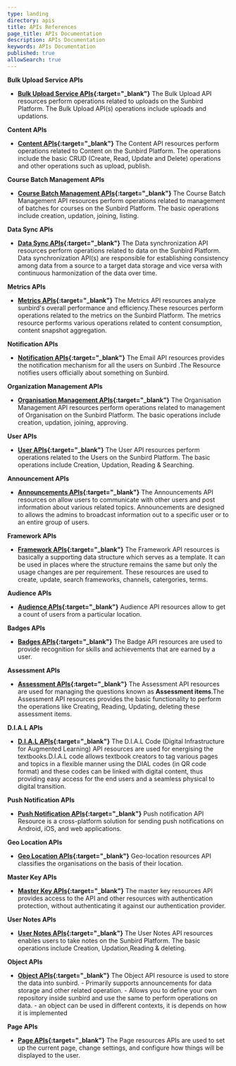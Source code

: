 ```yaml
---
type: landing
directory: apis
title: APIs References
page_title: APIs Documentation
description: APIs Documentation
keywords: APIs Documentation
published: true
allowSearch: true
---
```



**Bulk Upload Service APIs**

- **[Bulk Upload Service APIs](apis/bulkupload/){:target="_blank"}** The Bulk Upload API resources perform operations related to uploads on the Sunbird Platform. The Bulk Upload API(s) operations include uploads and updations.

**Content APIs**

- **[Content APIs](apis/content/){:target="_blank"}** The Content API resources perform operations related to Content on the Sunbird Platform. The operations include the basic CRUD (Create, Read, Update and Delete) operations and other operations such as upload, publish.

**Course Batch Management APIs**

- **[Course Batch Management APIs](apis/coursebatchmanapi/){:target="_blank"}** The Course Batch Management API resources perform operations related to management of batches for courses on the Sunbird Platform. The basic operations include creation, updation, joining, listing.

**Data Sync APIs**

- **[Data Sync APIs](apis/datasyncapi/){:target="_blank"}** The Data synchronization API resources perform operations related to data on the Sunbird Platform. Data synchronization API(s) are responsible for establishing consistency among data from a source to a target data storage and vice versa with continuous harmonization of the data over time.

**Metrics APIs**

- **[Metrics APIs](apis/metricsapi/){:target="_blank"}** The Metrics API resources analyze sunbird's overall performance and efficiency.These resources perform operations related to the metrics on the Sunbird Platform. The metrics resource performs various operations related to content consumption, content snapshot aggregation.

**Notification APIs**

- **[Notification APIs](/apis/notificationapi/){:target="_blank"}** The Email API resources provides the notification mechanism for all the users on Sunbird .The Resource notifies users officially about something on Sunbird.

**Organization Management APIs**

- **[Organisation Management APIs](apis/orgapi/){:target="_blank"}** The Organisation Management API resources perform operations related to management of Organisation on the Sunbird Platform. The basic operations include creation, updation, joining, approving.

**User APIs**

- **[User APIs](apis/userapi/){:target="_blank"}** The User API resources perform operations related to the Users on the Sunbird Platform. The basic operations include Creation, Updation, Reading & Searching.

**Announcement APIs**

- **[Announcements APIs](apis/announcements/){:target="_blank"}** The Announcements API resources on allow users to communicate with other users and post information about various related topics. Announcements are designed to allows the admins to broadcast information out to a specific user or to an entire group of users.

**Framework APIs**

- **[Framework APIs](apis/framework/){:target="_blank"}** The Framework API resources is basically a supporting data structure which serves as a template. It can be used in places where the structure remains the same but only the usage changes are per requirement. These resources are used to create, update, search frameworks, channels, catergories, terms.

**Audience APIs**

- **[Audience APIs](apis/audienceapi/){:target="_blank"}** Audience API resources allow to get a count of users from a particular location.

**Badges APIs**

- **[Badges APIs](apis/badgesapi/){:target="_blank"}** The Badge API resources are used to provide recognition for skills and achievements that are earned by a user.

**Assessment APIs**

- **[Assessment APIs](apis/assessmentapi/){:target="_blank"}** The Assessment API resources are used for managing the questions known as **Assessment items**.The Assessment API resources provides the basic functionality to perform the operations like Creating, Reading,  Updating, deleting these assessment items. 

**D.I.A.L APIs**

- **[D.I.A.L APIs](apis/dialapi/){:target="_blank"}** The D.I.A.L Code (Digital Infrastructure for Augmented Learning) API resources are used for energising the textbooks.D.I.A.L code allows textbook creators to tag various pages and topics in a flexible manner using the DIAL codes (in QR code format) and these codes can be linked with digital content, thus providing easy access for the end users and a seamless physical to digital transition.

**Push Notification APIs**

- **[Push Notification APIs](apis/firebasecloudmessagingapi/){:target="_blank"}**  Push notification API Resource is a cross-platform solution for sending push notifications on Android, iOS, and web applications.

**Geo Location APIs**

- **[Geo Location APIs](apis/geolocationapi/){:target="_blank"}** Geo-location resources API classifies the organisations on the basis of their location.

**Master Key APIs**

- **[Master Key APIs](apis/masterkeyapi/){:target="_blank"}** The master key resources API provides access to the API and other resources with authentication protection, without authenticating it against our authentication provider.

**User Notes APIs**

- **[User Notes APIs](apis/noteapi/){:target="_blank"}** The User Notes API resources enables users to take notes on the Sunbird Platform. The basic operations include Creation, Updation,Reading & deleting.

**Object APIs**

- **[Object APIs](apis/objectapi/){:target="_blank"}** The Object API resource is used to store the data into sunbird.
      - Primarily supports announcements for data storage and other related operation.
      - Allows you to define your own repository inside sunbird and use the same to perform operations on data.
      - an object can be used in different contexts, it is depends on how it is implemented
      
**Page APIs**
 
 - **[Page APIs](apis/pagesapi/){:target="_blank"}** The Page resources APIs are used to set up the current page, change settings, and configure how things will be displayed to the user.
